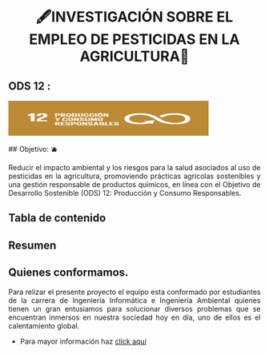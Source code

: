 # <p align="center"> 🖋️INVESTIGACIÓN SOBRE EL EMPLEO DE PESTICIDAS EN LA AGRICULTURA🌱 </p>


## ODS 12 :
  <img src="https://github.com/Fx2048/Team_4_FdD/blob/main/Im%C3%A1genes/logo_12.png" width="400" height="70" style="margin: auto;">
</p>
## Objetivo: 🫐

<p align="justify">
    Reducir el impacto ambiental y los riesgos para la salud asociados al uso de pesticidas en la agricultura, promoviendo prácticas agrícolas sostenibles y una gestión responsable de productos químicos, en línea con el Objetivo de Desarrollo Sostenible (ODS) 12: Producción y Consumo Responsables.
</p>


## Tabla de contenido

## Resumen

## Quienes conformamos.
<p align="justify">
Para relizar el presente proyecto el equipo esta conformado por estudiantes de la carrera de Ingeniería Informática e Ingeniería Ambiental quienes tienen un gran entusiamos para solucionar diversos problemas que se encuentran inmersos en nuestra sociedad hoy en día, uno de ellos es el calentamiento global.
</p>

- Para mayor información haz [click aquí](https://github.com/Fx2048/Team_4_FdD/tree/main/FdD/Entregables/Qui%C3%A9nes_conformamos)
